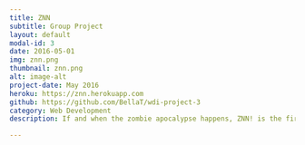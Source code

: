 ```yaml
---
title: ZNN
subtitle: Group Project
layout: default
modal-id: 3
date: 2016-05-01
img: znn.png
thumbnail: znn.png
alt: image-alt
project-date: May 2016
heroku: https://znn.herokuapp.com
github: https://github.com/BellaT/wdi-project-3
category: Web Development
description: If and when the zombie apocalypse happens, ZNN! is the first place you should visit. It contains all the information about places of interest (i.e. Hospitals, supermarkets etc), tips for survival, and goods to buy. You can search anywhere on the map, and using the key provided you can find any local useful locations that are paramount for your survival.

---
```


